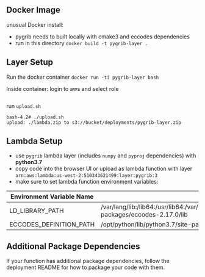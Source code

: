## Docker Image
unusual Docker install:
  - pygrib needs to built locally with cmake3 and eccodes dependencies
  - run in this directory
  ```docker build -t pygrib-layer .```

## Layer Setup
Run the docker container
```docker run -ti pygrib-layer bash```

Inside container:
login to aws and select role
```
```

run `upload.sh`
```
bash-4.2# ./upload.sh
upload: ./lambda.zip to s3://bucket/deployments/pygrib-layer.zip
```

## Lambda Setup
- use `pygrib` lambda layer (includes `numpy` and `pyproj` dependencies) with **python3.7**
- copy code into the browser UI or upload as lambda function with layer 	`arn:aws:lambda:us-west-2:510343621499:layer:pygrib:3`
- make sure to set lambda function environment variables:

| Environment Variable Name | Value |
| ------------------------- | ----- |
| LD_LIBRARY_PATH | /var/lang/lib:/lib64:/usr/lib64:/var/runtime:/var/runtime/lib:/var/task:/var/task/lib:/opt/lib:/opt/python/lib/python3.7/site-packages/eccodes-2.17.0/lib |
| ECCODES_DEFINITION_PATH | /opt/python/lib/python3.7/site-packages/eccodes-2.17.0/share/eccodes/definitions |

## Additional Package Dependencies
If your function has additional package dependencies, follow the deployment README for how to package your code with them.
